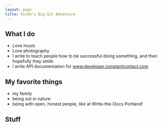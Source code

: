 ```yaml
---
layout: page
title: Richm's Big Git Adventure
---
```


## What I do

 - Love music
 - Love photography
 - I write to teach people how to be successful doing something, and then hopefully they smile
 - I write API documentation for www.developer.constantcontact.com

## My favorite things
 - my family
 - being out in nature
 - being with open, honest people, like at Write-the-Docs Portland!


## Stuff
